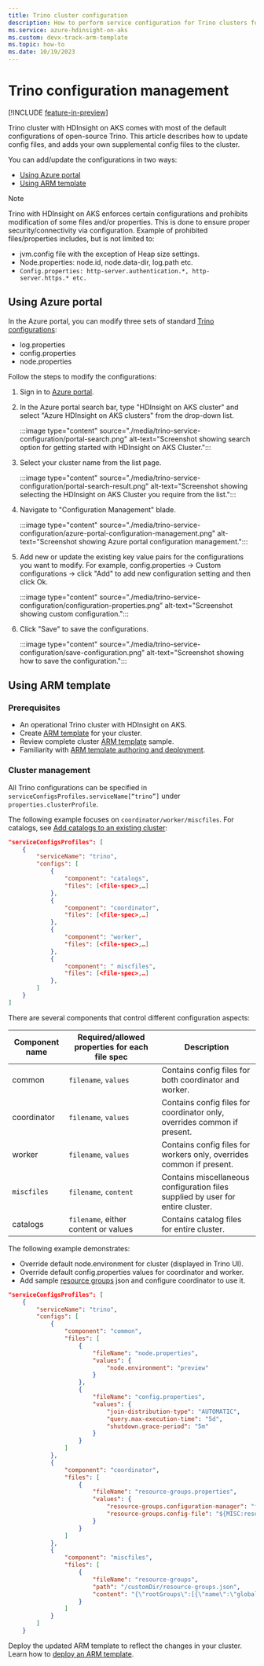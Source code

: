 ```yaml
---
title: Trino cluster configuration
description: How to perform service configuration for Trino clusters for HDInsight on AKS.
ms.service: azure-hdinsight-on-aks
ms.custom: devx-track-arm-template
ms.topic: how-to
ms.date: 10/19/2023
---
```


# Trino configuration management

[!INCLUDE [feature-in-preview](../includes/feature-in-preview.md)]

Trino cluster with HDInsight on AKS comes with most of the default configurations of open-source Trino. This article describes how to update config files, and adds your own supplemental config files to the cluster.

You can add/update the configurations in two ways:

* [Using Azure portal](#using-azure-portal)
* [Using ARM template](#using-arm-template)

> [!NOTE]
> Trino with HDInsight on AKS enforces certain configurations and prohibits modification of some files and/or properties. This is done to ensure proper security/connectivity via configuration. Example of prohibited files/properties includes, but is not limited to: 
> * jvm.config file with the exception of Heap size settings.
> * Node.properties: node.id, node.data-dir, log.path etc.
> * `Config.properties: http-server.authentication.*, http-server.https.* etc.`


## Using Azure portal

In the Azure portal, you can modify three sets of standard [Trino configurations](https://trino.io/docs/current/admin/properties.html):
* log.properties
* config.properties
* node.properties

Follow the steps to modify the configurations:

1. Sign in to [Azure portal](https://portal.azure.com).
  
2. In the Azure portal search bar, type "HDInsight on AKS cluster" and select "Azure HDInsight on AKS clusters" from the drop-down list.
  
   :::image type="content" source="./media/trino-service-configuration/portal-search.png" alt-text="Screenshot showing search option for getting started with HDInsight on AKS Cluster.":::
  
3. Select your cluster name from the list page.
  
   :::image type="content" source="./media/trino-service-configuration/portal-search-result.png" alt-text="Screenshot showing selecting the HDInsight on AKS Cluster you require from the list.":::

4. Navigate to "Configuration Management" blade.

   :::image type="content" source="./media/trino-service-configuration/azure-portal-configuration-management.png" alt-text="Screenshot showing Azure portal configuration management.":::

6. Add new or update the existing key value pairs for the configurations you want to modify. For example, config.properties -> Custom configurations -> click "Add" to add new configuration setting and then click Ok.

   :::image type="content" source="./media/trino-service-configuration/configuration-properties.png" alt-text="Screenshot showing custom configuration.":::
   
8. Click "Save" to save the configurations.

   :::image type="content" source="./media/trino-service-configuration/save-configuration.png" alt-text="Screenshot showing how to save the configuration.":::
   
## Using ARM template

### Prerequisites

* An operational Trino cluster with HDInsight on AKS.
* Create [ARM template](../create-cluster-using-arm-template-script.md) for your cluster.
* Review complete cluster [ARM template](https://hdionaksresources.blob.core.windows.net/trino/samples/arm/arm-trino-config-sample.json) sample.
* Familiarity with [ARM template authoring and deployment](/azure/azure-resource-manager/templates/overview).

### Cluster management

All Trino configurations can be specified in `serviceConfigsProfiles.serviceName[“trino”]` under `properties.clusterProfile`.

The following example focuses on `coordinator/worker/miscfiles`. For catalogs, see [Add catalogs to an existing cluster](trino-add-catalogs.md):

```json
"serviceConfigsProfiles": [
    {
        "serviceName": "trino",
        "configs": [
            {
                "component": "catalogs",
                "files": [<file-spec>,…]
            },
            {
                "component": "coordinator",
                "files": [<file-spec>,…]
            },
            {
                "component": "worker",
                "files": [<file-spec>,…]
            },
            {
                "component": " miscfiles",
                "files": [<file-spec>,…]
            },
        ]
    }
]
```

There are several components that control different configuration aspects:

|Component name|Required/allowed properties for each file spec|Description|
|---|---|---|
|common|`filename`, `values`|Contains config files for both coordinator and worker.|
|coordinator|`filename`, `values`|Contains config files for coordinator only, overrides common if present.|
|worker|`filename`, `values`|Contains config files for workers only, overrides common if present.|
|`miscfiles`|`filename`, `content`|Contains miscellaneous configuration files supplied by user for entire cluster.|
|catalogs|`filename`, either content or values|Contains catalog files for entire cluster.|

The following example demonstrates:
* Override default node.environment for cluster (displayed in Trino UI).
* Override default config.properties values for coordinator and worker.
* Add sample [resource groups](https://trino.io/docs/current/admin/resource-groups.html) json and configure coordinator to use it.

```json
"serviceConfigsProfiles": [
    {
        "serviceName": "trino",
        "configs": [
            {
                "component": "common",
                "files": [
                    {
                        "fileName": "node.properties",
                        "values": {
                            "node.environment": "preview"
                        }
                    },
                    {
                        "fileName": "config.properties",
                        "values": {
                            "join-distribution-type": "AUTOMATIC",
                            "query.max-execution-time": "5d",
                            "shutdown.grace-period": "5m"
                        }
                    }
                ]                
            },
            {
                "component": "coordinator",
                "files": [
                    {
                        "fileName": "resource-groups.properties",
                        "values": {
                            "resource-groups.configuration-manager": "file",
                            "resource-groups.config-file": "${MISC:resource-groups}"
                        }                                            
                    }
                ]
            },
            {
                "component": "miscfiles",
                "files": [
                    {
                        "fileName": "resource-groups",
                        "path": "/customDir/resource-groups.json",
                        "content": "{\"rootGroups\":[{\"name\":\"global\",\"softMemoryLimit\":\"80%\",\"hardConcurrencyLimit\":100,\"maxQueued\":1000,\"schedulingPolicy\":\"weighted\",\"jmxExport\":true,\"subGroups\":[{\"name\":\"data_definition\",\"softMemoryLimit\":\"10%\",\"hardConcurrencyLimit\":5,\"maxQueued\":100,\"schedulingWeight\":1},{\"name\":\"adhoc\",\"softMemoryLimit\":\"10%\",\"hardConcurrencyLimit\":50,\"maxQueued\":1,\"schedulingWeight\":10,\"subGroups\":[{\"name\":\"other\",\"softMemoryLimit\":\"10%\",\"hardConcurrencyLimit\":2,\"maxQueued\":1,\"schedulingWeight\":10,\"schedulingPolicy\":\"weighted_fair\",\"subGroups\":[{\"name\":\"${USER}\",\"softMemoryLimit\":\"10%\",\"hardConcurrencyLimit\":1,\"maxQueued\":100}]}]}]},{\"name\":\"admin\",\"softMemoryLimit\":\"100%\",\"hardConcurrencyLimit\":50,\"maxQueued\":100,\"schedulingPolicy\":\"query_priority\",\"jmxExport\":true}],\"selectors\":[{\"group\":\"global.adhoc.other.${USER}\"}],\"cpuQuotaPeriod\":\"1h\"}"
                    }
                ]
            }
        ]
    }

```

Deploy the updated ARM template to reflect the changes in your cluster. Learn how to [deploy an ARM template](/azure/azure-resource-manager/templates/deploy-portal).
